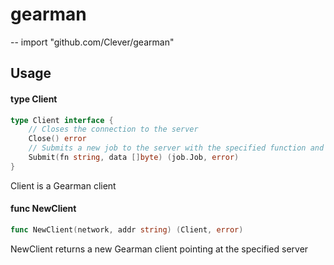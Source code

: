 # gearman
--
    import "github.com/Clever/gearman"


## Usage

#### type Client

```go
type Client interface {
	// Closes the connection to the server
	Close() error
	// Submits a new job to the server with the specified function and workload
	Submit(fn string, data []byte) (job.Job, error)
}
```

Client is a Gearman client

#### func  NewClient

```go
func NewClient(network, addr string) (Client, error)
```
NewClient returns a new Gearman client pointing at the specified server
